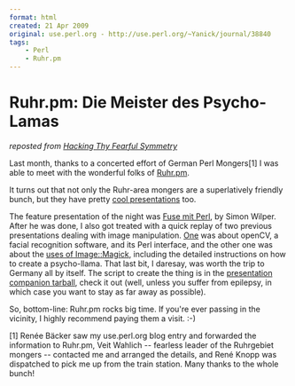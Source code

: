 ```yaml
---
format: html
created: 21 Apr 2009
original: use.perl.org - http://use.perl.org/~Yanick/journal/38840
tags:
    - Perl
    - Ruhr.pm
---
```


# Ruhr.pm: Die Meister des Psycho-Lamas

<p> <i>reposted from <a href="http://babyl.dyndns.org/techblog" rel="nofollow">Hacking Thy Fearful Symmetry</a> </i> </p><p>Last month, thanks to a concerted effort of German Perl Mongers[1]
I was able to meet with the wonderful folks of
<a href="http://ruhr.pm.org/" rel="nofollow">Ruhr.pm</a>. </p><p>It turns out that not only the  Ruhr-area mongers are
a superlatively friendly bunch, but they
have pretty <a href="http://ruhr.pm.org/material.psp" rel="nofollow">cool presentations</a> too. </p><p>The feature presentation of the night was
<a href="http://ruhr.pm.org/files/fuse/docshot/" rel="nofollow">Fuse mit Perl</a>,
by Simon Wilper. After he was done, I also got treated with a
quick replay of two previous presentations dealing with image
manipulation.  <a href="http://ruhr.pm.org/files/opencv/docshot" rel="nofollow">One</a>
was about openCV, a facial recognition software,
and its Perl interface, and the other one was about the <a href="http://ruhr.pm.org/files/imagemagick/docshot" rel="nofollow">uses of
Image::Magick</a>,
including the detailed instructions on how to create a psycho-llama.
That last bit, I daresay, was worth the trip to Germany
all by itself.  The script to create the thing is in the <a href="http://ruhr.pm.org/files/imagemagick/imagemagick-beispiele.tar.gz" rel="nofollow">presentation companion tarball</a>, check it out (well, unless you suffer from epilepsy, in which case you want to stay as far away as possible).</p><p>So, bottom-line: Ruhr.pm rocks big time.  If you're ever passing in the vicinity, I highly recommend paying them a visit.<nobr> <wbr></wbr></nobr>:-)</p><p>[1] Renée Bäcker saw my use.perl.org blog entry and forwarded the
information to Ruhr.pm, Veit Wahlich -- fearless leader of the Ruhrgebiet mongers --
contacted me and arranged the details, and René Knopp was dispatched
to pick me up from the train station.  Many thanks to the whole
bunch!</p>
